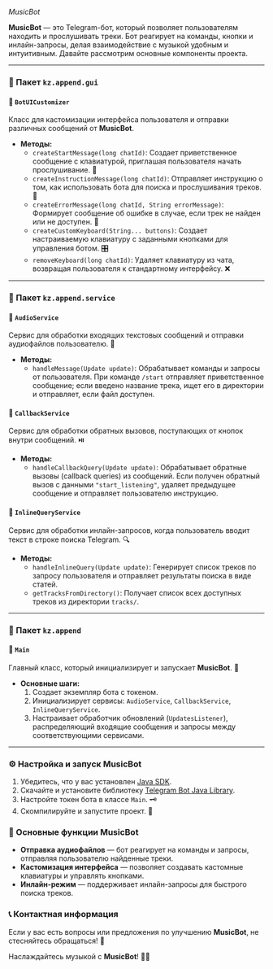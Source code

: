 *MusicBot*

**MusicBot** — это Telegram-бот, который позволяет пользователям находить и прослушивать треки. Бот реагирует на команды, кнопки и инлайн-запросы, делая взаимодействие с музыкой удобным и интуитивным. Давайте рассмотрим основные компоненты проекта.

---

### 📁 Пакет `kz.append.gui`

#### 📌 `BotUICustomizer`
Класс для кастомизации интерфейса пользователя и отправки различных сообщений от **MusicBot**.

- **Методы:**
  - `createStartMessage(long chatId)`: Создает приветственное сообщение с клавиатурой, приглашая пользователя начать прослушивание. 💬
  - `createInstructionMessage(long chatId)`: Отправляет инструкцию о том, как использовать бота для поиска и прослушивания треков. 📑
  - `createErrorMessage(long chatId, String errorMessage)`: Формирует сообщение об ошибке в случае, если трек не найден или не доступен. 🚫
  - `createCustomKeyboard(String... buttons)`: Создает настраиваемую клавиатуру с заданными кнопками для управления ботом. 🎛️
  - `removeKeyboard(long chatId)`: Удаляет клавиатуру из чата, возвращая пользователя к стандартному интерфейсу. ❌

---

### 📁 Пакет `kz.append.service`

#### 📌 `AudioService`
Сервис для обработки входящих текстовых сообщений и отправки аудиофайлов пользователю. 🎵

- **Методы:**
  - `handleMessage(Update update)`: Обрабатывает команды и запросы от пользователя. При команде `/start` отправляет приветственное сообщение; если введено название трека, ищет его в директории и отправляет, если файл доступен. 

#### 📌 `CallbackService`
Сервис для обработки обратных вызовов, поступающих от кнопок внутри сообщений. ⏯️

- **Методы:**
  - `handleCallbackQuery(Update update)`: Обрабатывает обратные вызовы (callback queries) из сообщений. Если получен обратный вызов с данными `"start_listening"`, удаляет предыдущее сообщение и отправляет пользователю инструкцию.

#### 📌 `InlineQueryService`
Сервис для обработки инлайн-запросов, когда пользователь вводит текст в строке поиска Telegram. 🔍

- **Методы:**
  - `handleInlineQuery(Update update)`: Генерирует список треков по запросу пользователя и отправляет результаты поиска в виде статей.
  - `getTracksFromDirectory()`: Получает список всех доступных треков из директории `tracks/`.

---

### 📁 Пакет `kz.append`

#### 📌 `Main`
Главный класс, который инициализирует и запускает **MusicBot**. 🚀

- **Основные шаги:**
  1. Создает экземпляр бота с токеном.
  2. Инициализирует сервисы: `AudioService`, `CallbackService`, `InlineQueryService`.
  3. Настраивает обработчик обновлений (`UpdatesListener`), распределяющий входящие сообщения и запросы между соответствующими сервисами.

---

### ⚙️ Настройка и запуск **MusicBot**

1. Убедитесь, что у вас установлен [Java SDK](https://www.oracle.com/java/technologies/javase-jdk11-downloads.html).
2. Скачайте и установите библиотеку [Telegram Bot Java Library](https://github.com/pengrad/java-telegram-bot-api).
3. Настройте токен бота в классе `Main`. 🗝️
4. Скомпилируйте и запустите проект. 🏁

### 🎯 Основные функции **MusicBot**

- **Отправка аудиофайлов** — бот реагирует на команды и запросы, отправляя пользователю найденные треки.
- **Кастомизация интерфейса** — позволяет создавать кастомные клавиатуры и управлять кнопками.
- **Инлайн-режим** — поддерживает инлайн-запросы для быстрого поиска треков.

### 📞 Контактная информация

Если у вас есть вопросы или предложения по улучшению **MusicBot**, не стесняйтесь обращаться! 📧

Наслаждайтесь музыкой с **MusicBot**! 🎵✨
